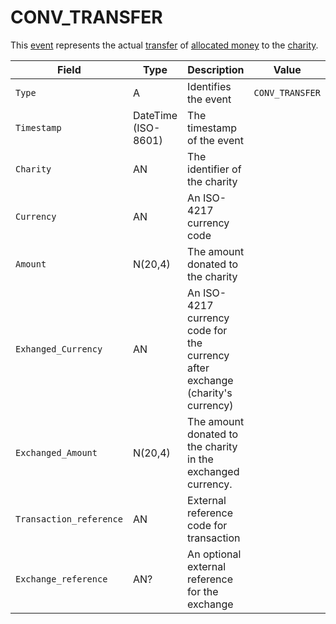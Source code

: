 # CONV_TRANSFER

This [event](../event) represents the actual [transfer](../transfer) of [allocated money](../allocation) to the [charity](../charity).

| Field                   | Type                | Description                                                                    | Value           |
| ----------------------- | ------------------- | ------------------------------------------------------------------------------ | --------------- |
| `Type`                  | A                   | Identifies the event                                                           | `CONV_TRANSFER` |
| `Timestamp`             | DateTime (ISO-8601) | The timestamp of the event                                                     |                 |
| `Charity`               | AN                  | The identifier of the charity                                                  |                 |
| `Currency`              | AN                  | An ISO-4217 currency code                                                      |                 |
| `Amount`                | N(20,4)             | The amount donated to the charity                                              |                 |
| `Exhanged_Currency`     | AN                  | An ISO-4217 currency code for the currency after exchange (charity's currency) |                 |
| `Exchanged_Amount`      | N(20,4)             | The amount donated to the charity in the exchanged currency.                   |                 |
| `Transaction_reference` | AN                  | External reference code for transaction                                        |                 |
| `Exchange_reference`    | AN?                 | An optional external reference for the exchange                                |                 |
